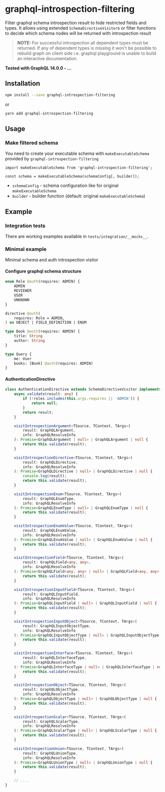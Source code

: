 # graphql-introspection-filtering

Filter graphql schema introspection result to hide restricted fields and types. 
It allows using extended `SchemaDirectiveVisitor`s or filter functions to decide which
schema nodes will be returned with introspection result  

> **NOTE:** For successful introspection all dependent types must be returned.
If any of dependent types is missing it won't be possible to rebuild graph on
client side i.e. graphql playground is unable to build an interactive documentation. 

**Tested with GraphQL 14.0.0 - ...**

## Installation
```bash
npm install --save graphql-introspection-filtering
```
or
```bash
yarn add graphql-introspection-filtering
```

## Usage

### Make filtered schema
You need to create your executable schema with `makeExecutableSchema` provided by `graphql-introspection-filtering`
```
import makeExecutableSchema from 'graphql-introspection-filtering';

const schema = makeExecutableSchema(schemaConfig[, builder]);
```

- `schemaConfig` - schema configuration like for original `makeExecutableSchema`
- `builder` - builder function (default: original `makeExecutableSchema`)

## Example

### Integration tests
There are working examples available in `tests/integration/__mocks__`.

### Minimal example
Minimal schema and auth introspection visitor

#### Configure graphql schema structure
```graphql schema
enum Role @auth(requires: ADMIN) {
    ADMIN
    REVIEWER
    USER
    UNKNOWN
}

directive @auth(
    requires: Role = ADMIN,
) on OBJECT | FIELD_DEFINITION | ENUM

type Book @auth(requires: ADMIN) {
    title: String
    author: String
}

type Query {
    me: User
    books: [Book] @auth(requires: ADMIN)
}
```

#### AuthenticationDirective 
```ts
class AuthenticationDirective extends SchemaDirectiveVisitor implements IntrospectionDirectiveVisitor {
    async validate(result: any) {
        if (!roles.includes(this.args.requires || 'ADMIN')) {
            return null;
        }
        return result;
    }

    visitIntrospectionArgument<TSource, TContext, TArgs>(
        result: GraphQLArgument,
        info: GraphQLResolveInfo
    ): Promise<GraphQLArgument | null> | GraphQLArgument | null {
        return this.validate(result);
    }

    visitIntrospectionDirective<TSource, TContext, TArgs>(
        result: GraphQLDirective,
        info: GraphQLResolveInfo
    ): Promise<GraphQLDirective | null> | GraphQLDirective | null {
        console.log(result);
        return this.validate(result);
    }

    visitIntrospectionEnum<TSource, TContext, TArgs>(
        result: GraphQLEnumType,
        info: GraphQLResolveInfo
    ): Promise<GraphQLEnumType | null> | GraphQLEnumType | null {
        return this.validate(result);
    }

    visitIntrospectionEnumValue<TSource, TContext, TArgs>(
        result: GraphQLEnumValue,
        info: GraphQLResolveInfo
    ): Promise<GraphQLEnumValue | null> | GraphQLEnumValue | null {
        return this.validate(result);
    }

    visitIntrospectionField<TSource, TContext, TArgs>(
        result: GraphQLField<any, any>,
        info: GraphQLResolveInfo
    ): Promise<GraphQLField<any, any> | null> | GraphQLField<any, any> | null {
        return this.validate(result);
    }

    visitIntrospectionInputField<TSource, TContext, TArgs>(
        result: GraphQLInputField,
        info: GraphQLResolveInfo
    ): Promise<GraphQLInputField | null> | GraphQLInputField | null {
        return this.validate(result);
    }

    visitIntrospectionInputObject<TSource, TContext, TArgs>(
        result: GraphQLInputObjectType,
        info: GraphQLResolveInfo
    ): Promise<GraphQLInputObjectType | null> | GraphQLInputObjectType | null {
        return this.validate(result);
    }

    visitIntrospectionInterface<TSource, TContext, TArgs>(
        result: GraphQLInterfaceType,
        info: GraphQLResolveInfo
    ): Promise<GraphQLInterfaceType | null> | GraphQLInterfaceType | null {
        return this.validate(result);
    }

    visitIntrospectionObject<TSource, TContext, TArgs>(
        result: GraphQLObjectType,
        info: GraphQLResolveInfo
    ): Promise<GraphQLObjectType | null> | GraphQLObjectType | null {
        return this.validate(result);
    }

    visitIntrospectionScalar<TSource, TContext, TArgs>(
        result: GraphQLScalarType,
        info: GraphQLResolveInfo
    ): Promise<GraphQLScalarType | null> | GraphQLScalarType | null {
        return this.validate(result);
    }

    visitIntrospectionUnion<TSource, TContext, TArgs>(
        result: GraphQLUnionType,
        info: GraphQLResolveInfo
    ): Promise<GraphQLUnionType | null> | GraphQLUnionType | null {
        return this.validate(result);
    }

    // ....
}
```
